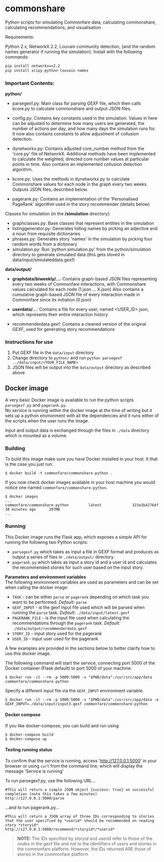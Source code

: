 # commonshare
Python scripts for simulating Commonfare data, calculating commonshare, calculating recommendations, and visualisation

Requirements:

Python 2.x, NetworkX 2.2, Louvain community detection, (and the random names generator if running the simulation). Install with the following commands:
```bash
pip install networkx==2.2
pip install scipy python-louvain names
```

<h3>Important Contents:</h3>

<b>python/</b>

- parsegexf.py: Main class for parsing GEXF file, which then calls kcore.py to calculate commonshare and output JSON files.

- config.py: Contains key constants used in the simulation. Values in here can be adjusted to determine how many users are generated, the number of actions per day, and how many days the simulation runs for. It now also contains constants to allow adjustment of collusion detection.

- dynetworkx.py: Contains adjusted core_number method from the 'core.py' file of NetworkX. Additional methods have been implemented to calculate the weighted, directed core number values at particular points in time. Also contains an implemented collusion detection algorithm.

- kcore.py: Uses the methods in dynetworkx.py to calculate Commonshare values for each node in the graph every two weeks. Outputs JSON files, described below.

- pagerank.py: Contains an implementation of the 'Personalised PageRank' algorithm used in the story recommender (details below)

Classes for simulation (in the <b>/simulation</b> directory):
- graphclasses.py: Base classes that represent entities in the simulation
- listinggenerator.py: Generates listing names by picking an adjective and a noun from requisite dictionaries
- phrases.py: Generates story 'names' in the simulation by picking four random words from a dictionary
- simulation.py: Run 'python simulation.py' from the python/simulation directory to generate simulated data (this gets stored in data/input/simulateddata.gexf)

<b>data/output/</b>

- <b>graphdata/biweekly/...</b>: Contains graph-based JSON files representing every two weeks of Commonfare interactions, with Commonshare values calculated for each node (1.json ... X.json)
    Also contains a cumulative graph-based JSON file of every interaction made in Commonfare since its initiation (0.json)

- <b>userdata/...</b>: Contains a file for every user, named <USER_ID>.json, which represents their entire interaction history

- recommenderdata.gexf: Contains a cleaned version of the original GEXF, used for generating story recommendations

### Instructions for use

1. Put GEXF file in the `data/input` directory
2. Change directory to `python/` and run `python parsegexf ../data/input/<YOUR_FILE_NAME>`
3. JSON files will be output into the `data/output` directory as described above


## Docker image
A very basic Docker image is available to run the python scripts `parsegexf.py` and `pagerank.py`.  
No service is running within the docker image at the time of writing but it sets up a python environment with all the dependencies and it runs either of the scripts when the user runs the image.  

Input and output data is exchanged through the files in `./data` directory which is mounted as a volume.

### Building
To build this image make sure you have Docker installed in your host.
It that is the case you just run:

```
$ docker build -t commonfare/commonshare-python .
```

If you now check docker images available in your host machine you would notice one named `commonfare/commonshare-python`.

```
$ docker images
...
commonfare/commonshare-python         latest              323a3b42764f        30 minutes ago      297MB
...
```

### Running
This Docker image runs the Flask app, which exposes a simple API for running the following two Python scripts:

 - `parsegexf.py` which takes as input a file in GEXF format and produces as output a series of files in `./data/output/` directory.
  - `pagerank.py` which takes as input a story id and a user id and calculates the recommended stories for such user based on the input story.

**Parameters and environment variables**  
The following environment variables are used as parameters and can be set when calling the docker image:

 - `TASK` - can be either `parse` or `pagerank` depending on which task you want to be performed. _Default:_ `parse`
 - `GEXF_INPUT` - is the gexf input file used which will be parsed when running the `parse` task. _Default:_ `./data/input/latest.gexf`
 - `PAGERANK_FILE` - is the input file used when calculating the recommendations through the `pagerank` task. _Default:_ `./data/output/recommenderdata.gexf`
 - `STORY_ID` - input story used for the pagerank
 - `USER_ID` - input user used for the pagerank


A few examples are provided in the sections below to better clarify how to use this docker image.

The following command will start the service, connecting port 5000 of the Docker container (Flask default) to port 5000 of your machine:
```
$ docker run -it --rm -p 5000:5000 -v "$PWD/data":/usr/src/app/data commonfare/commonshare-python
```

Specify a different input file via the `GEXF_INPUT` environment variable.
```
$ docker run -it --rm -p 5000:5000 -v "$PWD/data":/usr/src/app/data -e GEXF_INPUT=./data/input/input3.gexf commonfare/commonshare-python
```

#### Docker compose

If you like docker-compose, you can build and run using
```
$ docker-compose build
$ docker-compose up
```

#### Testing running status
To confirm that the service is running, access 'http://127.0.0.1:5000' in your browser or using `curl` from the command line, which will display the message 'Service is running'

To run parsegexf.py, use the following URL...
```
#This will return a simple JSON object {success: true} on successful completion (note this takes a few minutes)
http://127.0.0.1:5000/parse
```
...and to run pagerank.py...
```
#This will return a JSON array of three IDs corresponding to stories that the user specified by *userid* should be recommended on reading story *storyid*
http://127.0.0.1:5000/recommend/*storyid*/*userid*
```
> **NOTE:** The IDs specified by *storyid* and *userid* refer to those of the _nodes_ in the gexf file and _not_ to the identifiers of users and stories in the commonfare platform. However, the IDs returned ARE those of stories in the commonfare platform
